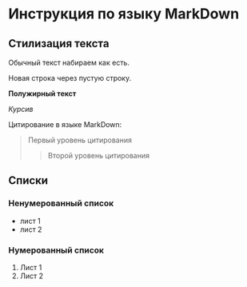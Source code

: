 # Инструкция по языку MarkDown

## Стилизация текста
Обычный текст набираем как есть.

Новая строка через пустую строку.

**Полужирный текст**

*Курсив*

Цитирование в языке MarkDown:
> Первый уровень цитирования
>> Второй уровень цитирования

## Списки
### Ненумерованный список
* лист 1
* лист 2
### Нумерованный список
1. Лист 1
2. Лист 2
